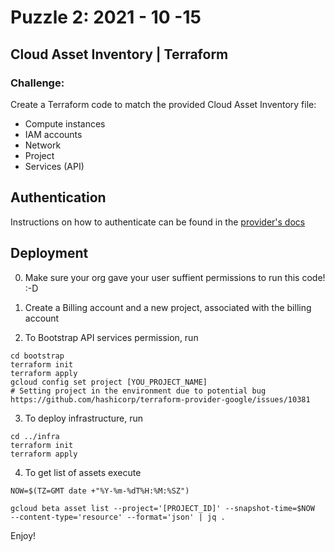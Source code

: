 # Puzzle 2: 2021 - 10 -15
## Cloud Asset Inventory | Terraform

### Challenge:

Create a Terraform code to match the provided Cloud Asset Inventory file:
- Compute instances
- IAM accounts
- Network
- Project
- Services (API)

## Authentication
Instructions on how to authenticate can be found in the [provider's docs](https://registry.terraform.io/providers/hashicorp/google/latest/docs/guides/provider_reference#authentication)

## Deployment
0. Make sure your org gave your user suffient permissions to run this code! :-D

1. Create a Billing account and a new project, associated with the billing account

2. To Bootstrap API services permission, run 
```
cd bootstrap 
terraform init
terraform apply
gcloud config set project [YOU_PROJECT_NAME]
# Setting project in the environment due to potential bug https://github.com/hashicorp/terraform-provider-google/issues/10381
```

3. To deploy infrastructure, run
```
cd ../infra
terraform init
terraform apply
```

4. To get list of assets execute
```
NOW=$(TZ=GMT date +"%Y-%m-%dT%H:%M:%SZ")

gcloud beta asset list --project='[PROJECT_ID]' --snapshot-time=$NOW  --content-type='resource' --format='json' | jq .
```

Enjoy!